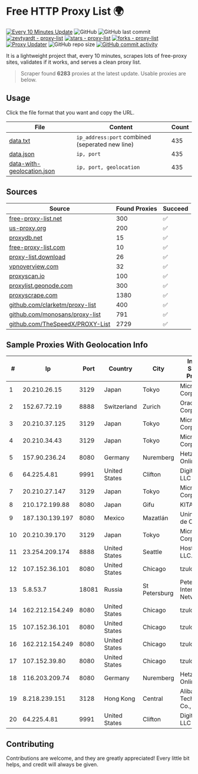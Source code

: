 
# Free HTTP Proxy List 🌍

[![Every 10 Minutes Update](https://github.com/mertguvencli/http-proxy-list/actions/workflows/main.yml/badge.svg?branch=main)](https://github.com/mertguvencli/http-proxy-list/actions/workflows/main.yml)
![GitHub](https://img.shields.io/github/license/mertguvencli/http-proxy-list)
![GitHub last commit](https://img.shields.io/github/last-commit/mertguvencli/http-proxy-list)
[![zevtyardt - proxy-list](https://img.shields.io/static/v1?label=zevtyardt&message=proxy-list&color=blue&logo=github)](https://github.com/zevtyardt/proxy-list "Go to GitHub repo")
[![stars - proxy-list](https://img.shields.io/github/stars/zevtyardt/proxy-list?style=social)](https://github.com/zevtyardt/proxy-list)
[![forks - proxy-list](https://img.shields.io/github/forks/zevtyardt/proxy-list?style=social)](https://github.com/zevtyardt/proxy-list)
[![Proxy Updater](https://github.com/zevtyardt/proxy-list/workflows/Proxy%20Updater/badge.svg)](https://github.com/zevtyardt/proxy-list/actions?query=workflow:"Proxy+Updater")
![GitHub repo size](https://img.shields.io/github/repo-size/zevtyardt/proxy-list)
[![GitHub commit activity](https://img.shields.io/github/commit-activity/m/zevtyardt/proxy-list?logo=commits)](https://github.com/zevtyardt/proxy-list/commits/main)

It is a lightweight project that, every 10 minutes, scrapes lots of free-proxy sites, validates if it works, and serves a clean proxy list.

> Scraper found **6283** proxies at the latest update. Usable proxies are below.

## Usage

Click the file format that you want and copy the URL.

|File|Content|Count|
|----|-------|-----|
|[data.txt](https://raw.githubusercontent.com/mertguvencli/http-proxy-list/main/proxy-list/data.txt)|`ip_address:port` combined (seperated new line)|435|
|[data.json](https://raw.githubusercontent.com/mertguvencli/http-proxy-list/main/proxy-list/data.json)|`ip, port`|435|
|[data-with-geolocation.json](https://raw.githubusercontent.com/mertguvencli/http-proxy-list/main/proxy-list/data-with-geolocation.json)|`ip, port, geolocation`|435|

## Sources

|Source|Found Proxies|Succeed|
|------|-------------|-------|
|[free-proxy-list.net](https://free-proxy-list.net)|300|✅|
|[us-proxy.org](https://www.us-proxy.org)|200|✅|
|[proxydb.net](http://proxydb.net)|15|✅|
|[free-proxy-list.com](https://free-proxy-list.com/?page=&port=&type%5B%5D=http&type%5B%5D=https&up_time=0&search=Search)|10|✅|
|[proxy-list.download](https://www.proxy-list.download/HTTP)|26|✅|
|[vpnoverview.com](https://vpnoverview.com/privacy/anonymous-browsing/free-proxy-servers)|32|✅|
|[proxyscan.io](https://www.proxyscan.io)|100|✅|
|[proxylist.geonode.com](https://proxylist.geonode.com/api/proxy-list?limit=300&page=1&sort_by=lastChecked&sort_type=desc&protocols=http,https)|300|✅|
|[proxyscrape.com](https://api.proxyscrape.com/v2/?request=displayproxies&protocol=http&timeout=10000&country=all&ssl=all&anonymity=all)|1380|✅|
|[github.com/clarketm/proxy-list](https://raw.githubusercontent.com/clarketm/proxy-list/master/proxy-list-raw.txt)|400|✅|
|[github.com/monosans/proxy-list](https://raw.githubusercontent.com/monosans/proxy-list/main/proxies/http.txt)|791|✅|
|[github.com/TheSpeedX/PROXY-List](https://raw.githubusercontent.com/TheSpeedX/PROXY-List/master/http.txt)|2729|✅|


## Sample Proxies With Geolocation Info

|#|Ip|Port|Country|City|Internet Service Provider|
|-|--|----|-------|----|-------------------------|
|1|20.210.26.15|3129|Japan|Tokyo|Microsoft Corporation|
|2|152.67.72.19|8888|Switzerland|Zurich|Oracle Corporation|
|3|20.210.37.125|3129|Japan|Tokyo|Microsoft Corporation|
|4|20.210.34.43|3129|Japan|Tokyo|Microsoft Corporation|
|5|157.90.236.24|8080|Germany|Nuremberg|Hetzner Online GmbH|
|6|64.225.4.81|9991|United States|Clifton|DigitalOcean, LLC|
|7|20.210.27.147|3129|Japan|Tokyo|Microsoft Corporation|
|8|210.172.199.88|8080|Japan|Gifu|KITAGATA|
|9|187.130.139.197|8080|Mexico|Mazatlán|Uninet S.A. de C.V.|
|10|20.210.39.170|3129|Japan|Tokyo|Microsoft Corporation|
|11|23.254.209.174|8888|United States|Seattle|Hostwinds LLC.|
|12|107.152.36.101|8080|United States|Chicago|tzulo, inc.|
|13|5.8.53.7|18081|Russia|St Petersburg|Petersburg Internet Network ltd|
|14|162.212.154.249|8080|United States|Chicago|tzulo, inc.|
|15|107.152.36.101|8080|United States|Chicago|tzulo, inc.|
|16|162.212.154.249|8080|United States|Chicago|tzulo, inc.|
|17|107.152.39.80|8080|United States|Chicago|tzulo, inc.|
|18|116.203.209.74|8080|Germany|Nuremberg|Hetzner Online GmbH|
|19|8.218.239.151|3128|Hong Kong|Central|Alibaba (US) Technology Co., Ltd.|
|20|64.225.4.81|9991|United States|Clifton|DigitalOcean, LLC|



## Contributing

Contributions are welcome, and they are greatly appreciated! Every
little bit helps, and credit will always be given.

